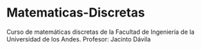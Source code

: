 # Matematicas-Discretas
Curso de matemáticas discretas de la Facultad de Ingeniería de la Universidad de los Andes. Profesor: Jacinto Dávila
